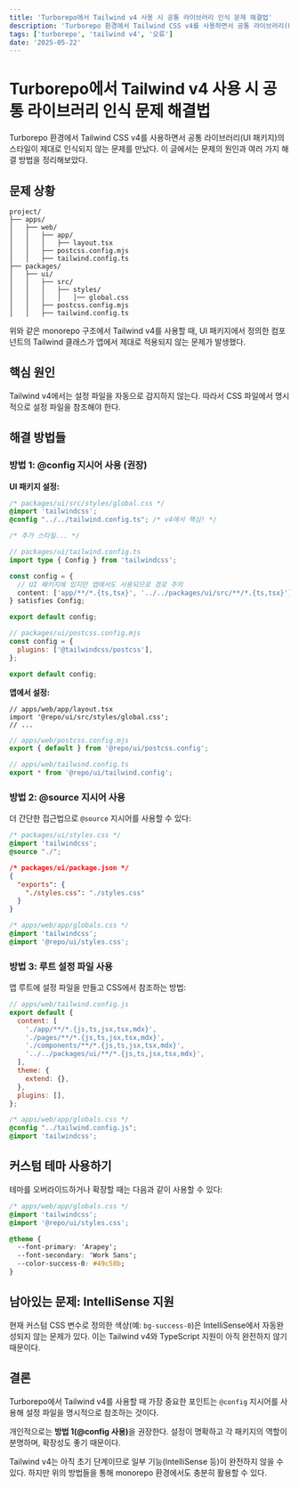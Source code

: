 ```yaml
---
title: 'Turborepo에서 Tailwind v4 사용 시 공통 라이브러리 인식 문제 해결법'
description: 'Turborepo 환경에서 Tailwind CSS v4를 사용하면서 공통 라이브러리(UI 패키지)의 스타일이 제대로 인식되지 않는 문제를 만났다. 이 글에서는 문제의 원인과 여러 가지 해결 방법을 정리해보았다.'
tags: ['turborepo', 'tailwind v4', '오류']
date: '2025-05-22'
---
```


# Turborepo에서 Tailwind v4 사용 시 공통 라이브러리 인식 문제 해결법

Turborepo 환경에서 Tailwind CSS v4를 사용하면서 공통 라이브러리(UI 패키지)의 스타일이 제대로 인식되지 않는 문제를 만났다. 이 글에서는 문제의 원인과 여러 가지 해결 방법을 정리해보았다.

## 문제 상황

```
project/
├── apps/
│   ├── web/
│   │   ├── app/
│   │   │   ├── layout.tsx
│   │   ├── postcss.config.mjs
│   │   ├── tailwind.config.ts
├── packages/
│   ├── ui/
│   │   ├── src/
│   │   │   ├── styles/
│   │   │   │   │── global.css
│   │   ├── postcss.config.mjs
│   │   ├── tailwind.config.ts
```

위와 같은 monorepo 구조에서 Tailwind v4를 사용할 때, UI 패키지에서 정의한 컴포넌트의 Tailwind 클래스가 앱에서 제대로 적용되지 않는 문제가 발생했다.

## 핵심 원인

Tailwind v4에서는 설정 파일을 자동으로 감지하지 않는다. 따라서 CSS 파일에서 명시적으로 설정 파일을 참조해야 한다.

## 해결 방법들

### 방법 1: @config 지시어 사용 (권장)

**UI 패키지 설정:**

```css
/* packages/ui/src/styles/global.css */
@import 'tailwindcss';
@config "../../tailwind.config.ts"; /* v4에서 핵심! */

/* 추가 스타일... */
```

```typescript
// packages/ui/tailwind.config.ts
import type { Config } from 'tailwindcss';

const config = {
  // UI 패키지에 있지만 앱에서도 사용되므로 경로 주의
  content: ['app/**/*.{ts,tsx}', '../../packages/ui/src/**/*.{ts,tsx}'],
} satisfies Config;

export default config;
```

```javascript
// packages/ui/postcss.config.mjs
const config = {
  plugins: ['@tailwindcss/postcss'],
};

export default config;
```

**앱에서 설정:**

```tsx
// apps/web/app/layout.tsx
import '@repo/ui/src/styles/global.css';
// ...
```

```javascript
// apps/web/postcss.config.mjs
export { default } from '@repo/ui/postcss.config';
```

```typescript
// apps/web/tailwind.config.ts
export * from '@repo/ui/tailwind.config';
```

### 방법 2: @source 지시어 사용

더 간단한 접근법으로 `@source` 지시어를 사용할 수 있다:

```css
/* packages/ui/styles.css */
@import 'tailwindcss';
@source "./";
```

```json
/* packages/ui/package.json */
{
  "exports": {
    "./styles.css": "./styles.css"
  }
}
```

```css
/* apps/web/app/globals.css */
@import 'tailwindcss';
@import '@repo/ui/styles.css';
```

### 방법 3: 루트 설정 파일 사용

앱 루트에 설정 파일을 만들고 CSS에서 참조하는 방법:

```javascript
// apps/web/tailwind.config.js
export default {
  content: [
    './app/**/*.{js,ts,jsx,tsx,mdx}',
    './pages/**/*.{js,ts,jsx,tsx,mdx}',
    './components/**/*.{js,ts,jsx,tsx,mdx}',
    '../../packages/ui/**/*.{js,ts,jsx,tsx,mdx}',
  ],
  theme: {
    extend: {},
  },
  plugins: [],
};
```

```css
/* apps/web/app/globals.css */
@config "../tailwind.config.js";
@import 'tailwindcss';
```

## 커스텀 테마 사용하기

테마를 오버라이드하거나 확장할 때는 다음과 같이 사용할 수 있다:

```css
/* apps/web/app/globals.css */
@import 'tailwindcss';
@import '@repo/ui/styles.css';

@theme {
  --font-primary: 'Arapey';
  --font-secondary: 'Work Sans';
  --color-success-0: #49c58b;
}
```

## 남아있는 문제: IntelliSense 지원

현재 커스텀 CSS 변수로 정의한 색상(예: `bg-success-0`)은 IntelliSense에서 자동완성되지 않는 문제가 있다. 이는 Tailwind v4와 TypeScript 지원이 아직 완전하지 않기 때문이다.

## 결론

Turborepo에서 Tailwind v4를 사용할 때 가장 중요한 포인트는 `@config` 지시어를 사용해 설정 파일을 명시적으로 참조하는 것이다.

개인적으로는 <strong>방법 1(@config 사용)</strong>을 권장한다. 설정이 명확하고 각 패키지의 역할이 분명하며, 확장성도 좋기 때문이다.

Tailwind v4는 아직 초기 단계이므로 일부 기능(IntelliSense 등)이 완전하지 않을 수 있다. 하지만 위의 방법들을 통해 monorepo 환경에서도 충분히 활용할 수 있다.
